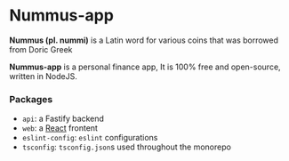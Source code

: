 # Nummus-app

**Nummus (pl. nummi)** is a Latin word for various coins that was borrowed from Doric Greek

**Nummus-app** is a personal finance app, It is 100% free and open-source, written in NodeJS.

### Packages

- `api`: a Fastify backend
- `web`: a [React](https://react.dev/) frontent
- `eslint-config`: `eslint` configurations
- `tsconfig`: `tsconfig.json`s used throughout the monorepo
